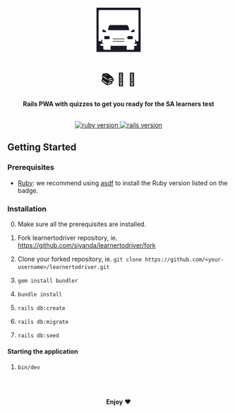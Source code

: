 <div align="center">
  <br>
  <a href="https://learnertodriver.co.za/">
    <img
      alt="Learner to Driver"
      src="app/assets/images/favicon.png"
      width="100px"
    />
  </a>
  <br/>
  <h1>📚 📝 🚗</h1>
  <strong>Rails PWA with quizzes to get you ready for the SA learners test</strong>
</div>
<br/>
<p align="center">
  <a href="https://www.ruby-lang.org/en/">
    <img src="https://img.shields.io/badge/Ruby-v3.4.4-red.svg" alt="ruby version"/>
  </a>
  <a href="http://rubyonrails.org/">
    <img src="https://img.shields.io/badge/Rails-v8.0.2-red.svg" alt="rails version"/>
  </a>

## Getting Started

### Prerequisites

* [Ruby](https://www.ruby-lang.org/en/): we recommend using [asdf](http://asdf-vm.com/) to install the Ruby version listed on the badge.

### Installation

0. Make sure all the prerequisites are installed.
1. Fork learnertodriver repository, ie. https://github.com/siyanda/learnertodriver/fork
2. Clone your forked repository, ie. `git clone https://github.com/<your-username>/learnertodriver.git`
3. `gem install bundler`
4. `bundle install`

5. `rails db:create`
6. `rails db:migrate`
7. `rails db:seed`

#### Starting the application

1.  `bin/dev`

<br/>

<p align="center">
  <br/>
  <strong>Enjoy</strong> ❤️
</p>

